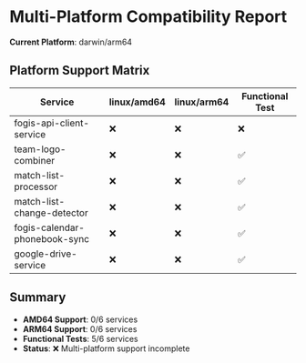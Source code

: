 # Multi-Platform Compatibility Report

**Current Platform**: darwin/arm64

## Platform Support Matrix

| Service | linux/amd64 | linux/arm64 | Functional Test |
|---------|-------------|-------------|-----------------|
| fogis-api-client-service | ❌ | ❌ | ❌ |
| team-logo-combiner | ❌ | ❌ | ✅ |
| match-list-processor | ❌ | ❌ | ✅ |
| match-list-change-detector | ❌ | ❌ | ✅ |
| fogis-calendar-phonebook-sync | ❌ | ❌ | ✅ |
| google-drive-service | ❌ | ❌ | ✅ |

## Summary
- **AMD64 Support**: 0/6 services
- **ARM64 Support**: 0/6 services
- **Functional Tests**: 5/6 services
- **Status**: ❌ Multi-platform support incomplete
